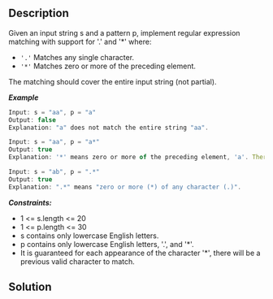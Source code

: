 ## Description

Given an input string s and a pattern p, implement regular expression matching with support for '.' and '*' where:
* ```'.'``` Matches any single character.
* ```'*'``` Matches zero or more of the preceding element.

The matching should cover the entire input string (not partial).

***Example***
```js
Input: s = "aa", p = "a"
Output: false
Explanation: "a" does not match the entire string "aa".

Input: s = "aa", p = "a*"
Output: true
Explanation: '*' means zero or more of the preceding element, 'a'. Therefore, by repeating 'a' once, it becomes "aa".

Input: s = "ab", p = ".*"
Output: true
Explanation: ".*" means "zero or more (*) of any character (.)".
```

***Constraints:***

* 1 <= s.length <= 20
* 1 <= p.length <= 30
* s contains only lowercase English letters.
* p contains only lowercase English letters, '.', and '*'.
* It is guaranteed for each appearance of the character '*', there will be a previous valid character to match.

## Solution
```js

```
